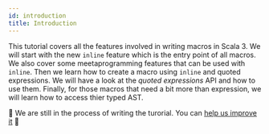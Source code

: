 ```yaml
---
id: introduction
title: Introduction
---
```


This tutorial covers all the features involved in writing macros in Scala 3.
We will start with the new `inline` feature which is the entry point of all macros.
We also cover some meetaprogramming features that can be used with `inline`.
Then we learn how to create a macro using `inline` and quoted expressions.
We will have a look at the _quoted expressions_ API and how to use them.
Finally, for those macros that need a bit more than expression, we will learn how to access thier typed AST.

🚧 We are still in the process of writing the turorial. You can [help us improve it][contributing] 🚧

[inline]: tutorial/inline.md
[contributing]: contributing.md
